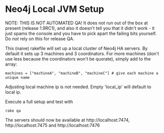 Neo4j Local JVM Setup
=====================

NOTE: THIS IS _NOT_ AUTOMATED QA!
It does not run out of the box at present (release 1.9RC1), and also it doesn't tell you that it didn't work - it just spams the console and you have to pick apart the failing bits yourself. Do _not_ rely on this for release QA.

This (naive) rakefile will set up a local cluster of Neo4j HA servers. By default it sets up 3 machines and 3 coordinators. For more machines (don't use less because the coordinators won't be quorate), simply add to the array: 

    machines = ["machineA", "machineB", "machineC"] # give each machine a unique name

Adjusting local machine ip is not needed. Empty 'local_ip' will default to local ip.

Execute a full setup and test with

    rake qa

The servers should now be available at http://localhost:7474, http://localhost:7475 and http://localhost:7476




